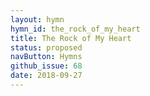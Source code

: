 ```yaml
---
layout: hymn
hymn_id: the_rock_of_my_heart
title: The Rock of My Heart
status: proposed
navButton: Hymns
github_issue: 68
date: 2018-09-27
---
```


